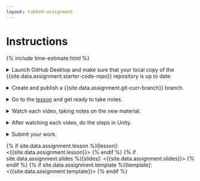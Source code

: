 ```yaml
---
layout: tabbed-assignment
---
```


# Instructions

{% include time-estimate.html %}

<p>
<details>
<summary>Launch GitHub Desktop and make sure that your local copy of the {{site.data.assignment.starter-code-repo}} repository is up to date.</summary>

- Make sure that your **{{site.data.assignment.starter-code-repo}}** repository is selected.
- Do a **fetch** to make sure your local copy of the code is up to date, if you have done work on the GitHub site or at home between classes you will be prompted to do a **pull** to incorporate your changes.
- Make sure that you are on the **{{site.data.assignment.git-prev-branch}}** branch.

</details>

<p><details><summary>Create and publish a {{site.data.assignment.git-curr-branch}} branch.</summary>

</details>

<p><details><summary>Go to the <a href="{{site.data.assignment.lesson}}">lesson</a> and get ready to take notes.</summary>

- Get headphones if you need them.
- Start a page for this lesson in your notebook with a title and date.
- Review the learning targets to see what you should be focusing on.

</details></p>

<p><details><summary>Watch each video, taking notes on the new material.</summary>

- Vocabulary
- The Unity user interface
- Implementing game mechanics.
    
</details>

<p><details><summary>After watching each video, do the steps in Unity.</summary>

If necessary refer to your notes (update them if you find yourself stuck). You can use the abreviated steps below each video for cues on what to do.

</details>

<p><details><summary>Submit your work.</summary>

When you're done for the day, go to the submission tab, check the instructions, and submit.

</details>

<!-- Don't edit links here, change them in _data/assignment.yml instead. -->

{% if site.data.assignment.lesson   %}[lesson]: <{{site.data.assignment.lesson}}>     {% endif %}
{% if site.data.assignment.slides   %}[slides]:   <{{site.data.assignment.slides}}>   {% endif %}
{% if site.data.assignment.template %}[template]: <{{site.data.assignment.template}}> {% endif %}
